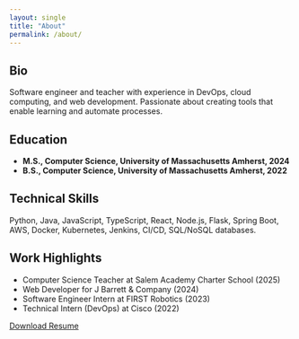 ```yaml
---
layout: single
title: "About"
permalink: /about/
---
```


## Bio

Software engineer and teacher with experience in DevOps, cloud computing, and web development. Passionate about creating tools that enable learning and automate processes.

## Education

- **M.S., Computer Science, University of Massachusetts Amherst, 2024**
- **B.S., Computer Science, University of Massachusetts Amherst, 2022**

## Technical Skills

Python, Java, JavaScript, TypeScript, React, Node.js, Flask, Spring Boot, AWS, Docker, Kubernetes, Jenkins, CI/CD, SQL/NoSQL databases.

## Work Highlights

- Computer Science Teacher at Salem Academy Charter School (2025)
- Web Developer for J Barrett & Company (2024)
- Software Engineer Intern at FIRST Robotics (2023)
- Technical Intern (DevOps) at Cisco (2022)

[Download Resume](assets/Resume_Richard_Paul.pdf)